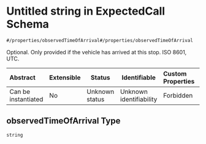 # Untitled string in ExpectedCall Schema

```txt
#/properties/observedTimeOfArrival#/properties/observedTimeOfArrival
```

Optional. Only provided if the vehicle has arrived at this stop. ISO 8601, UTC.


| Abstract            | Extensible | Status         | Identifiable            | Custom Properties | Additional Properties | Access Restrictions | Defined In                                                                                             |
| :------------------ | ---------- | -------------- | ----------------------- | :---------------- | --------------------- | ------------------- | ------------------------------------------------------------------------------------------------------ |
| Can be instantiated | No         | Unknown status | Unknown identifiability | Forbidden         | Allowed               | none                | [expected-call.json\*](../../schema/operational-information/expected-call.json "open original schema") |

## observedTimeOfArrival Type

`string`
